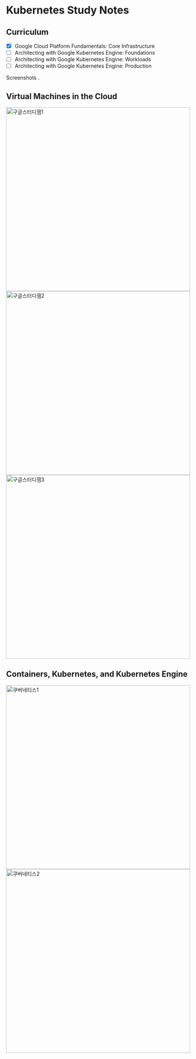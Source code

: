 # Kubernetes Study Notes
Curriculum
-----------
- [X] Google Cloud Platform Fundamentals: Core Infrastructure 
- [ ] Architecting with Google Kubernetes Engine: Foundations 
- [ ] Architecting with Google Kubernetes Engine: Workloads 
- [ ] Architecting with Google Kubernetes Engine: Production

Screenshots . 

Virtual Machines in the Cloud
---------------
<div> 
<img width="500" alt="구글스터디잼1" src="https://user-images.githubusercontent.com/13130145/57969734-e97f0280-79b4-11e9-9f57-2348b07940c9.png">
<img width="500" alt="구글스터디잼2" src="https://user-images.githubusercontent.com/13130145/57969736-e97f0280-79b4-11e9-8375-0bbf1fbbefc3.png">
<img width="500" alt="구글스터디잼3" src="https://user-images.githubusercontent.com/13130145/57969738-e97f0280-79b4-11e9-8535-718494948197.png">
</div>

Containers, Kubernetes, and Kubernetes Engine
---------------
<div> 
<img width="500" alt="쿠버네티스1" src="https://user-images.githubusercontent.com/13130145/57969759-ed128980-79b4-11e9-9b75-687d93113d24.png">
<img width="500" alt="쿠버네티스2" src="https://user-images.githubusercontent.com/13130145/57969760-ed128980-79b4-11e9-8f70-13d7e1e4117f.png">
</div>

